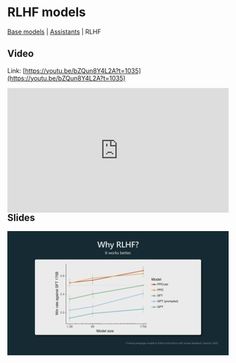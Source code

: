 # RLHF models

[Base models](base_models.md) | [Assistants](assistants.md) | RLHF

## Video

Link: [https://youtu.be/bZQun8Y4L2A?t=1035](https://youtu.be/bZQun8Y4L2A?t=1035)

<div style="float:left; width: 100%; position: relative; padding-bottom: 56.25%; height: 0;">
<iframe style="position: absolute; top: 0; left: 0; width: 100%; height: 100%;" width="560" height="315" src="https://www.youtube.com/embed/bZQun8Y4L2A?start=1035" title="YouTube video player" frameborder="0" allow="accelerometer; autoplay; clipboard-write; encrypted-media; gyroscope; picture-in-picture; web-share" allowfullscreen></iframe>
</div>

## Slides

<div style="float:left; width: 100%; margin-bottom: 10px;">
<img src="images/slide23.png" alt="">
</div>
